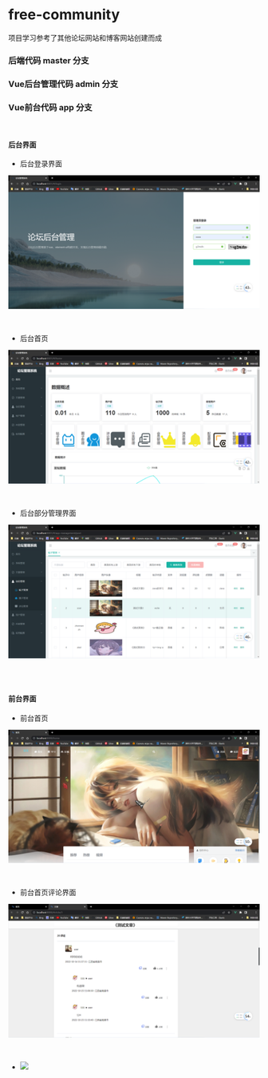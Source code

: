 # free-community

项目学习参考了其他论坛网站和博客网站创建而成

### 后端代码 master 分支

### Vue后台管理代码 admin 分支

### Vue前台代码 app 分支

<br/>

#### 后台界面

+ 后台登录界面

[comment]: <> (  ![后台登录界面]&#40;.\图片文件\图片\后台登录界面.png&#41;  )
  ![后台登录界面](https://raw.githubusercontent.com/LJIEU/free-community/master/%E5%9B%BE%E7%89%87%E6%96%87%E4%BB%B6/%E5%9B%BE%E7%89%87/%E5%90%8E%E5%8F%B0%E7%99%BB%E5%BD%95%E7%95%8C%E9%9D%A2.png)  

<br>

+ 后台首页

[comment]: <> (  ![后台首页]&#40;.\图片文件\图片\后台首页.png&#41; )
  ![后台首页](https://raw.githubusercontent.com/LJIEU/free-community/master/%E5%9B%BE%E7%89%87%E6%96%87%E4%BB%B6/%E5%9B%BE%E7%89%87/%E5%90%8E%E5%8F%B0%E9%A6%96%E9%A1%B5.png) 

<br>

+ 后台部分管理界面

[comment]: <> (  ![后台部分管理界面]&#40;.\图片文件\图片\后台部分管理界面.png&#41;)
  ![后台部分管理界面](https://raw.githubusercontent.com/LJIEU/free-community/master/%E5%9B%BE%E7%89%87%E6%96%87%E4%BB%B6/%E5%9B%BE%E7%89%87/%E5%90%8E%E5%8F%B0%E9%83%A8%E5%88%86%E7%AE%A1%E7%90%86%E7%95%8C%E9%9D%A2.png)

<br>
<br>

#### 前台界面   
+ 前台首页

[comment]: <> (![前台首页]&#40;.\图片文件\图片\前台首页.png&#41;)
![前台首页](https://raw.githubusercontent.com/LJIEU/free-community/master/%E5%9B%BE%E7%89%87%E6%96%87%E4%BB%B6/%E5%9B%BE%E7%89%87/%E5%89%8D%E5%8F%B0%E9%A6%96%E9%A1%B5.png)

<br>

+ 前台首页评论界面

[comment]: <> (  ![前台首页评论界面]&#40;.\图片文件\图片\前台首页评论界面.png&#41;)
  ![前台首页评论界面](https://raw.githubusercontent.com/LJIEU/free-community/master/%E5%9B%BE%E7%89%87%E6%96%87%E4%BB%B6/%E5%9B%BE%E7%89%87/%E5%89%8D%E5%8F%B0%E8%AF%84%E8%AE%BA%E7%95%8C%E9%9D%A2.png)

<br>

+ 
  ![](.\图片文件\图片\.png)

<br>